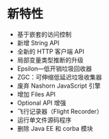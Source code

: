 # 新特性
* 基于嵌套的访问控制
* 新增 String API
* 全新的 HTTP 客户端 API
* 局部变量类型推断的升级
* Epsilon—低开销垃圾回收器
* ZGC：可伸缩低延迟垃圾收集器
* 废弃 Nashorn JavaScript 引擎
* 增加 Files API
* Optional API 增强
* 飞行记录器（Flight Recorder）
* 运行单文件源码程序
* 删除 Java EE 和 corba 模块
